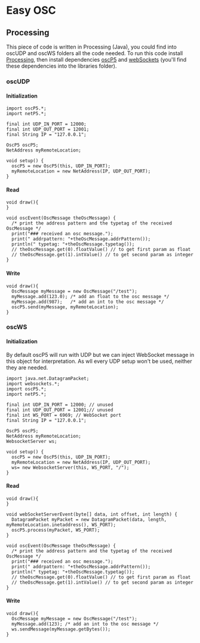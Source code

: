 # Easy OSC

## Processing

This piece of code is written in Processing (Java), you could find into oscUDP and oscWS folders all the code needed. To run this code install [Processing](http://processing.org), then install dependencies [oscP5]() and [webSockets]() (you'll find these dependencies into the libraries folder).

### oscUDP

#### Initialization

```processing
import oscP5.*;
import netP5.*;

final int UDP_IN_PORT = 12000;
final int UDP_OUT_PORT = 12001;
final String IP = "127.0.0.1";

OscP5 oscP5;
NetAddress myRemoteLocation;

void setup() {
  oscP5 = new OscP5(this, UDP_IN_PORT);
  myRemoteLocation = new NetAddress(IP, UDP_OUT_PORT);
}
```

#### Read

```processing
void draw(){   
}

void oscEvent(OscMessage theOscMessage) {
  /* print the address pattern and the typetag of the received OscMessage */
  print("### received an osc message.");
  print(" addrpattern: "+theOscMessage.addrPattern());
  println(" typetag: "+theOscMessage.typetag());
  // theOscMessage.get(0).floatValue() // to get first param as float
  // theOscMessage.get(1).intValue() // to get second param as integer
}
```

#### Write

```processing
void draw(){
  OscMessage myMessage = new OscMessage("/test");
  myMessage.add(123.0); /* add an float to the osc message */
  myMessage.add(987);   /* add an int to the osc message */
  oscP5.send(myMessage, myRemoteLocation); 
}
```

### oscWS

#### Initialization

By default oscP5 will run with UDP but we can inject WebSocket message in this object for interpretation. As wll every UDP setup won't be used, neither they are needed.

```processing
import java.net.DatagramPacket;
import websockets.*;
import oscP5.*;
import netP5.*;

final int UDP_IN_PORT = 12000; // unused
final int UDP_OUT_PORT = 12001;// unused
final int WS_PORT = 6969; // WebSocket port
final String IP = "127.0.0.1";

OscP5 oscP5;
NetAddress myRemoteLocation;
WebsocketServer ws;

void setup() {
  oscP5 = new OscP5(this, UDP_IN_PORT);
  myRemoteLocation = new NetAddress(IP, UDP_OUT_PORT);
  ws= new WebsocketServer(this, WS_PORT, "/");
}
```

#### Read

```processing
void draw(){   
}

void webSocketServerEvent(byte[] data, int offset, int length) {
  DatagramPacket myPacket = new DatagramPacket(data, length, myRemoteLocation.inetaddress(), WS_PORT);
  oscP5.process(myPacket, WS_PORT);
}

void oscEvent(OscMessage theOscMessage) {
  /* print the address pattern and the typetag of the received OscMessage */
  print("### received an osc message.");
  print(" addrpattern: "+theOscMessage.addrPattern());
  println(" typetag: "+theOscMessage.typetag());
  // theOscMessage.get(0).floatValue() // to get first param as float
  // theOscMessage.get(1).intValue() // to get second param as integer
}
```

#### Write

```processing
void draw(){
  OscMessage myMessage = new OscMessage("/test");
  myMessage.add(123); /* add an int to the osc message */ 
  ws.sendMessage(myMessage.getBytes());
}
```
